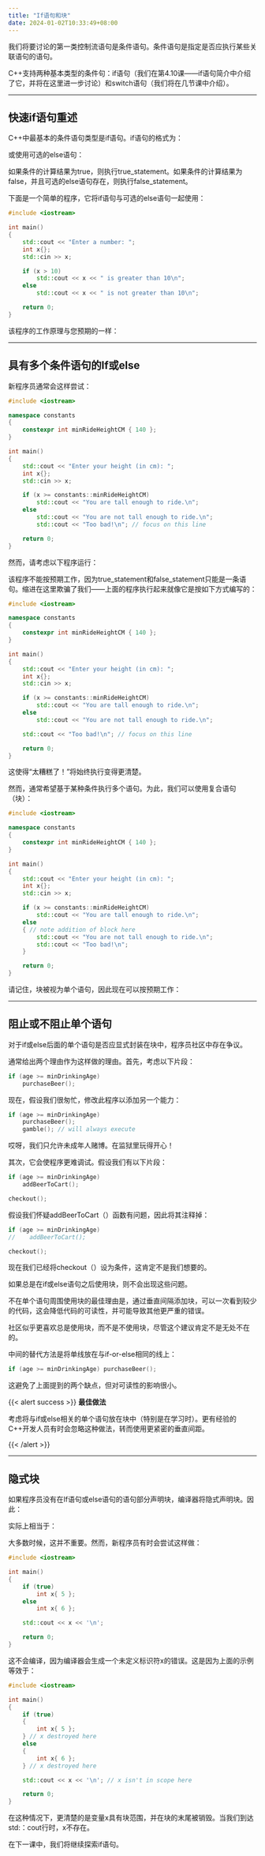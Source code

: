 ```yaml
---
title: "If语句和块"
date: 2024-01-02T10:33:49+08:00
---
```


我们将要讨论的第一类控制流语句是条件语句。条件语句是指定是否应执行某些关联语句的语句。

C++支持两种基本类型的条件句：if语句（我们在第4.10课——if语句简介中介绍了它，并将在这里进一步讨论）和switch语句（我们将在几节课中介绍）。

***
## 快速if语句重述

C++中最基本的条件语句类型是if语句。if语句的格式为：

或使用可选的else语句：

如果条件的计算结果为true，则执行true_statement。如果条件的计算结果为false，并且可选的else语句存在，则执行false_statement。

下面是一个简单的程序，它将if语句与可选的else语句一起使用：

```C++
#include <iostream>

int main()
{
    std::cout << "Enter a number: ";
    int x{};
    std::cin >> x;

    if (x > 10)
        std::cout << x << " is greater than 10\n";
    else
        std::cout << x << " is not greater than 10\n";

    return 0;
}
```

该程序的工作原理与您预期的一样：

***
## 具有多个条件语句的If或else

新程序员通常会这样尝试：

```C++
#include <iostream>

namespace constants
{
    constexpr int minRideHeightCM { 140 };
}

int main()
{
    std::cout << "Enter your height (in cm): ";
    int x{};
    std::cin >> x;

    if (x >= constants::minRideHeightCM)
        std::cout << "You are tall enough to ride.\n";
    else
        std::cout << "You are not tall enough to ride.\n";
        std::cout << "Too bad!\n"; // focus on this line

    return 0;
}
```

然而，请考虑以下程序运行：

该程序不能按预期工作，因为true_statement和false_statement只能是一条语句。缩进在这里欺骗了我们——上面的程序执行起来就像它是按如下方式编写的：

```C++
#include <iostream>

namespace constants
{
    constexpr int minRideHeightCM { 140 };
}

int main()
{
    std::cout << "Enter your height (in cm): ";
    int x{};
    std::cin >> x;

    if (x >= constants::minRideHeightCM)
        std::cout << "You are tall enough to ride.\n";
    else
        std::cout << "You are not tall enough to ride.\n";

    std::cout << "Too bad!\n"; // focus on this line

    return 0;
}
```

这使得“太糟糕了！”将始终执行变得更清楚。

然而，通常希望基于某种条件执行多个语句。为此，我们可以使用复合语句（块）：

```C++
#include <iostream>

namespace constants
{
    constexpr int minRideHeightCM { 140 };
}

int main()
{
    std::cout << "Enter your height (in cm): ";
    int x{};
    std::cin >> x;

    if (x >= constants::minRideHeightCM)
        std::cout << "You are tall enough to ride.\n";
    else
    { // note addition of block here
        std::cout << "You are not tall enough to ride.\n";
        std::cout << "Too bad!\n";
    }

    return 0;
}
```

请记住，块被视为单个语句，因此现在可以按预期工作：

***
## 阻止或不阻止单个语句

对于if或else后面的单个语句是否应显式封装在块中，程序员社区中存在争议。

通常给出两个理由作为这样做的理由。首先，考虑以下片段：

```C++
if (age >= minDrinkingAge)
    purchaseBeer();
```

现在，假设我们很匆忙，修改此程序以添加另一个能力：

```C++
if (age >= minDrinkingAge)
    purchaseBeer();
    gamble(); // will always execute
```

哎呀，我们只允许未成年人赌博。在监狱里玩得开心！

其次，它会使程序更难调试。假设我们有以下片段：

```C++
if (age >= minDrinkingAge)
    addBeerToCart();

checkout();
```

假设我们怀疑addBeerToCart（）函数有问题，因此将其注释掉：

```C++
if (age >= minDrinkingAge)
//    addBeerToCart();

checkout();
```

现在我们已经将checkout（）设为条件，这肯定不是我们想要的。

如果总是在if或else语句之后使用块，则不会出现这些问题。

不在单个语句周围使用块的最佳理由是，通过垂直间隔添加块，可以一次看到较少的代码，这会降低代码的可读性，并可能导致其他更严重的错误。

社区似乎更喜欢总是使用块，而不是不使用块，尽管这个建议肯定不是无处不在的。

中间的替代方法是将单线放在与if-or-else相同的线上：

```C++
if (age >= minDrinkingAge) purchaseBeer();
```

这避免了上面提到的两个缺点，但对可读性的影响很小。

{{< alert success >}}
**最佳做法**

考虑将与if或else相关的单个语句放在块中（特别是在学习时）。更有经验的C++开发人员有时会忽略这种做法，转而使用更紧密的垂直间距。

{{< /alert >}}

***
## 隐式块

如果程序员没有在If语句或else语句的语句部分声明块，编译器将隐式声明块。因此：

实际上相当于：

大多数时候，这并不重要。然而，新程序员有时会尝试这样做：

```C++
#include <iostream>

int main()
{
    if (true)
        int x{ 5 };
    else
        int x{ 6 };

    std::cout << x << '\n';

    return 0;
}
```

这不会编译，因为编译器会生成一个未定义标识符x的错误。这是因为上面的示例等效于：

```C++
#include <iostream>

int main()
{
    if (true)
    {
        int x{ 5 };
    } // x destroyed here
    else
    {
        int x{ 6 };
    } // x destroyed here

    std::cout << x << '\n'; // x isn't in scope here

    return 0;
}
```

在这种情况下，更清楚的是变量x具有块范围，并在块的末尾被销毁。当我们到达std:：cout行时，x不存在。

在下一课中，我们将继续探索if语句。

